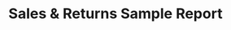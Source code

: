 ---
title: Sales & Returns Sample Report
excerpt: "We're excited to introduce a new Power BI sample report for you to play around with. This report includes new features, shows designs factors you should take into consideration when building a report, and has been optimized Power BI Desktop, service, and mobile. You can see how visuals from AppSource can be added to your reports, how they work well with other Power BI visuals, and learn how the Power Apps visual can be used in a report."
webUrl: https://community.powerbi.com/t5/Data-Stories-Gallery/Sales-amp-Returns-Sample-Report/m-p/876607
type: download
heat: 100

provider:
  name: PowerBI Community
  domain: powerbi.com
  images:
    - url: /assets/images/organizations/powerbi.com-50x50.jpg
      width: 50
      height: 50

topics:
  - Power BI

images:
  - url: https://community.powerbi.com/oxcrx34285/attachments/oxcrx34285/DataStoriesGallery/3196/1/121319_2245_TakeaTourof2.png
    width: 624
    height: 369
    title: "Sales & Returns Sample Report"
---